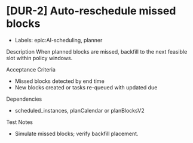 # [DUR-2] Auto-reschedule missed blocks

- Labels: epic:AI-scheduling, planner

Description
When planned blocks are missed, backfill to the next feasible slot within policy windows.

Acceptance Criteria
- Missed blocks detected by end time
- New blocks created or tasks re-queued with updated due

Dependencies
- scheduled_instances, planCalendar or planBlocksV2

Test Notes
- Simulate missed blocks; verify backfill placement.
